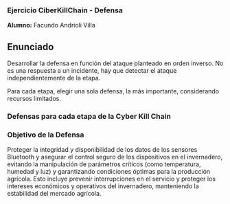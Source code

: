 ### Ejercicio CiberKillChain - Defensa

**Alumno:** Facundo Andrioli Villa

## Enunciado

Desarrollar la defensa en función del ataque planteado en orden inverso. No es una respuesta a un incidente, hay que detectar el ataque independientemente de la etapa.

Para cada etapa, elegir una sola defensa, la más importante, considerando recursos limitados.

### Defensas para cada etapa de la Cyber Kill Chain

### Objetivo de la Defensa
Proteger la integridad y disponibilidad de los datos de los sensores Bluetooth y asegurar el control seguro de los dispositivos en el invernadero, evitando la manipulación de parámetros críticos (como temperatura, humedad y luz) y garantizando condiciones óptimas para la producción agrícola. Esto incluye prevenir interrupciones en el servicio y proteger los intereses económicos y operativos del invernadero, manteniendo la estabilidad del mercado agrícola.
